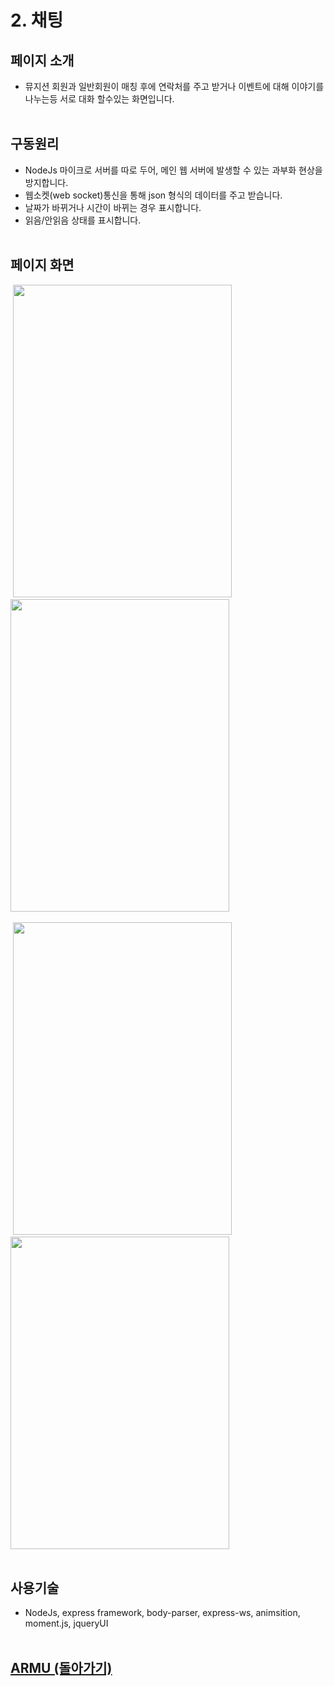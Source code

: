 # 2. 채팅

## 페이지 소개
* 뮤지션 회원과 일반회원이 매칭 후에 연락처를 주고 받거나 이벤트에 대해 이야기를 나누는등 서로 대화 할수있는 화면입니다.
<br><br>

## 구동원리 
* NodeJs 마이크로 서버를 따로 두어, 메인 웹 서버에 발생할 수 있는 과부화 현상을 방지합니다.
* 웹소켓(web socket)통신을 통해 json 형식의 데이터를 주고 받습니다.
* 날짜가 바뀌거나 시간이 바뀌는 경우 표시합니다.
* 읽음/안읽음 상태를 표시합니다.
<br><br>

## 페이지 화면<br>
&nbsp;<img src="/README%20Image/page2-1.PNG" width="350" height="500">&emsp;&emsp;
<img src="/README%20Image/page2-2.PNG" width="350" height="500"><br><br>
&nbsp;<img src="/README%20Image/page2-3.PNG" width="350" height="500">&emsp;&emsp;
<img src="/README%20Image/page2-4.PNG" width="350" height="500">
<br><br>

## 사용기술
* NodeJs, express framework, body-parser, express-ws, animsition, moment.js, jqueryUI<br><br>

## [ARMU (돌아가기)](https://github.com/k0102575/ARMU)<br>
